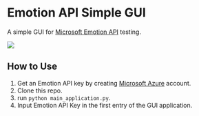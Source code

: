 # Emotion API Simple GUI
A simple GUI for [Microsoft Emotion API](https://azure.microsoft.com/en-us/services/cognitive-services/emotion/) testing.

<img src="https://i.imgur.com/oMQ4R9W.jpg">

## How to Use

1. Get an Emotion API key by creating [Microsoft Azure](https://azure.microsoft.com) account.
2. Clone this repo.
3. run `python main_application.py`.
4. Input Emotion API Key in the first entry of the GUI application.